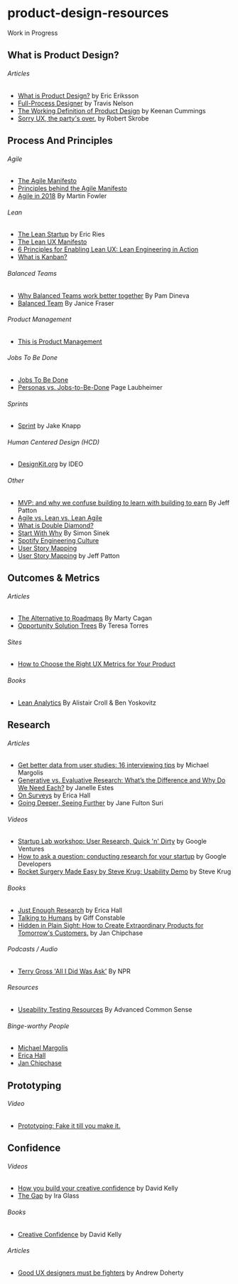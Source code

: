 # product-design-resources
Work in Progress

<!-- ************************  P R O D U C T  D E S I G N  ************************ -->

<h2>What is Product Design?</h2>
    
   <h6>Articles</h6>
      <ul>
        <li><a href="https://medium.com/@ericeriksson/what-is-product-design-9709572cb3ff">What is Product Design?</a> by Eric Eriksson</li> 
        <li><a href="http://www.travandlos.com/26">Full-Process Designer</a> by Travis Nelson</li>
        <li><a href="http://blog.keenancummings.com/post/52223385681/a-working-definition-of-product-design">The Working Definition of Product Design</a> by Keenan Cummings</li>
        <li><a href="<li><a href="https://medium.com/@rskrobe/sorry-ux-the-partys-over-ccff2e0b4d0">Sorry UX, the party's over.</a> by Robert Skrobe</li>
      </ul>

<!-- ************************  P R O C E S S  &&  P R I N C I P L E S  ************************ -->

<h2>Process And Principles</h2>
    
  <h6>Agile</h6>
    <ul>
      <li><a href="http://agilemanifesto.org/">The Agile Manifesto</a></li>
      <li><a href="http://agilemanifesto.org/principles.html">Principles behind the Agile Manifesto</a></li>
      <li><a href="https://www.infoq.com/presentations/agile-2018">Agile in 2018</a> By Martin Fowler </li>
    </ul>
  
  <h6>Lean</h6>
    <ul>
      <li><a href="http://theleanstartup.com/">The Lean Startup</a> by Eric Ries</li>
      <li><a href="https://datavizblog.com/2014/04/25/the-lean-ux-manifesto-principle-driven-design/">The Lean UX Manifesto</a></li>
      <li><a href="https://vimeo.com/82577994">6 Principles for Enabling Lean UX: Lean Engineering in Action</a></li>
      <li><a href="https://leankit.com/learn/kanban/what-is-kanban/">What is Kanban?</a></li>
    </ul>

   <h6>Balanced Teams</h6>
    <ul>
      <li><a href="https://medium.com/product-labs/why-balanced-teams-work-better-together-b29085536733">Why Balanced Teams work better together</a> By Pam Dineva</li>
          <li><a href="https://www.youtube.com/watch?v=Z_Q4Q8rCVpU">Balanced Team</a> By Janice Fraser</li>
    </ul>

 <h6>Product Management</h6>
    <ul>
      <li><a href="https://www.thisisproductmanagement.com/">This is Product Management</a></li>
    </ul>
    
  <h6>Jobs To Be Done</h6>
    <ul>
      <li><a href="https://jtbd.info/">Jobs To Be Done</a></li>
      <li><a href="https://www.nngroup.com/articles/personas-jobs-be-done/">Personas vs. Jobs-to-Be-Done</a> Page Laubheimer</li>
    </ul>
  
 <h6>Sprints</h6>
    <ul>
      <li><a href="http://www.gv.com/sprint/">Sprint</a> by Jake Knapp</li>
    </ul> 
  
  <h6>Human Centered Design (HCD)</h6>
    <ul>
      <li><a href="http://www.designkit.org/methods">DesignKit.org</a> by IDEO</li>
    </ul>
  
  <h6>Other</h6>
    <ul>
      <li><a href="https://www.youtube.com/watch?v=ItwIRAX0Bmw">MVP: and why we confuse building to learn with building to earn</a> By Jeff Patton</li> 
      <li><a href="https://content.pivotal.io/blog/agile-vs-lean-vs-lean-agile">Agile vs. Lean vs. Lean Agile</a></li>
      <li><a href="https://www.designcouncil.org.uk/news-opinion/design-process-what-double-diamond">What is Double Diamond?</a></li>
      <li><a href="https://www.youtube.com/watch?v=sioZd3AxmnE">Start With Why</a> By Simon Sinek</li>
      <li><a href="https://labs.spotify.com/2014/03/27/spotify-engineering-culture-part-1/">Spotify Engineering Culture</a></li>
      <li><a href="https://jpattonassociates.com/wp-content/uploads/2015/03/story_mapping.pdf">User Story Mapping</a></li>
      <li><a href="http://shop.oreilly.com/product/0636920033851.do">User Story Mapping</a> by Jeff Patton</li>
    </ul>


<!-- ************************  O U T C O M E S  &&  M E T R I C S  ************************ -->

<h2>Outcomes & Metrics</h2>
   
  <h6>Articles</h6>
    <ul>
      <li><a href="https://svpg.com/the-alternative-to-roadmaps/">The Alternative to Roadmaps</a> By Marty Cagan</li>
      <li><a href="https://www.producttalk.org/2016/08/opportunity-solution-tree/">Opportunity Solution Trees</a> By Teresa Torres </li>
    </ul> 
   
  <h6>Sites</h6>
    <ul>
      <li><a href="https://www.dtelepathy.com/ux-metrics/#intro">How to Choose the Right UX Metrics for Your Product</a></li>
    </ul>
    
   <h6>Books</h6>
    <ul>
      <li><a href="http://leananalyticsbook.com/">Lean Analytics</a> By Alistair Croll & Ben Yoskovitz</li>
    </ul>


<!-- ************************  Research  ************************ -->

<h2>Research</h2>
  
  <h6>Articles</h6>
    <ul>
      <li><a href="https://library.gv.com/get-better-data-from-user-studies-16-interviewing-tips-328d305c3e37">Get better data from user studies: 16 interviewing tips</a> by Michael Margolis</li>
      <li><a href="https://www.usertesting.com/blog/generative-vs-evaluative-research/">Generative vs. Evaluative Research: What’s the Difference and Why Do We Need Each?</a> by Janelle Estes</li>
      <li><a href="https://medium.com/mule-design/on-surveys-5a73dda5e9a0">On Surveys</a> by Erica Hall</li>
      <li><a href="https://www.ideo.com/news/going-deeper-seeing-further/">Going Deeper, Seeing Further</a> by Jane Fulton Suri</li>
    </ul>
    
   <h6>Videos</h6>
    <ul>
      <li><a href="https://www.youtube.com/watch?v=WpzmOH0hrEM">Startup Lab workshop: User Research, Quick 'n' Dirty</a> by Google Ventures</li>
      <li><a href="https://www.youtube.com/watch?v=8tiuWYs5Z-A">How to ask a question: conducting research for your startup</a> by Google Developers</li>
      <li><a href="https://www.youtube.com/watch?v=QckIzHC99Xc&feature=player_embedded">Rocket Surgery Made Easy by Steve Krug: Usability Demo</a> by Steve Krug</li>
    </ul>
  
  <h6>Books</h6>
    <ul>
      <li><a href="https://abookapart.com/products/just-enough-research">Just Enough Research</a> by Erica Hall</li>
      <li><a href="http://www.talkingtohumans.com/">Talking to Humans</a> by Giff Constable</li>
      <li><a href="http://janchipchase.com/about/hidden-in-plain-sight/">Hidden in Plain Sight: How to Create Extraordinary Products for Tomorrow's Customers.</a> by Jan Chipchase</li>
    </ul>
   
   <h6>Podcasts / Audio</h6>
    <ul>
      <li><a href="https://www.npr.org/templates/story/story.php?storyId=3925277?storyId=3925277">Terry Gross 'All I Did Was Ask'</a> By NPR</li>
    </ul>  
  
  <h6>Resources</h6>
    <ul>
      <li><a href="http://sensible.com/downloads-rsme.html">Useability Testing Resources</a> By Advanced Common Sense</li>
    </ul>    
    
   <h6>Binge-worthy People</h6>
    <ul>
      <li><a href="https://library.gv.com/@mmargolis">Michael Margolis</a></li>
      <li><a href="https://medium.com/@mulegirl">Erica Hall</a></li>
      <li><a href="http://janchipchase.com/">Jan Chipchase</a></li>
    </ul>

<!-- ************************  P R O T O T Y P I N G  ************************ -->

<h2>Prototyping</h2>
   
   <h6>Video</h6> 
    <ul>
      <li><a href="https://www.youtube.com/watch?v=3lqh-A5Jy4Q">Prototyping: Fake it till you make it.</a></li>
    </ul>

<!-- ************************  C O N F I D E N C E  ************************ -->

<h2>Confidence</h2>
  
  <h6>Videos</h6>
    <ul>
      <li><a href="https://www.ted.com/talks/david_kelley_how_to_build_your_creative_confidence?language=en">How you build your creative confidence</a> by David Kelly</li>
      <li><a href="https://vimeo.com/85040589">The Gap</a> by Ira Glass</li>
    </ul>
  
  <h6>Books</h6>
    <ul>
      <li><a href="https://www.creativeconfidence.com/">Creative Confidence</a> by David Kelly</li>
    </ul>
  
  <h6>Articles</h6>
    <ul>
      <li><a href="https://medium.com/@andrewdoherty/good-ux-designers-must-be-prepared-to-fight-cbf758b10854">Good UX designers must be fighters</a> by Andrew Doherty</li>
    </ul>



    

